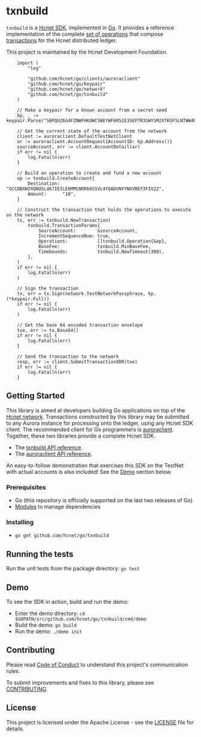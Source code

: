 # txnbuild

`txnbuild` is a [Hcnet SDK](https://developers.hcnet.org/docs/software-and-sdks/), implemented in [Go](https://golang.org/). It provides a reference implementation of the complete [set of operations](https://developers.hcnet.org/docs/start/list-of-operations/) that compose [transactions](https://developers.hcnet.org/docs/glossary/transactions/) for the Hcnet distributed ledger.

This project is maintained by the Hcnet Development Foundation.

```golang
    import (
        "log"
        
        "github.com/hcnet/go/clients/auroraclient"
        "github.com/hcnet/go/keypair"
        "github.com/hcnet/go/network"
        "github.com/hcnet/go/txnbuild"
    )
    
    // Make a keypair for a known account from a secret seed
    kp, _ := keypair.Parse("SBPQUZ6G4FZNWFHKUWC5BEYWF6R52E3SEP7R3GWYSM2XTKGF5LNTWW4R")
    
    // Get the current state of the account from the network
    client := auroraclient.DefaultTestNetClient
    ar := auroraclient.AccountRequest{AccountID: kp.Address()}
    sourceAccount, err := client.AccountDetail(ar)
    if err != nil {
        log.Fatalln(err)
    }
    
    // Build an operation to create and fund a new account
    op := txnbuild.CreateAccount{
        Destination: "GCCOBXW2XQNUSL467IEILE6MMCNRR66SSVL4YQADUNYYNUVREF3FIV2Z",
        Amount:      "10",
    }
    
    // Construct the transaction that holds the operations to execute on the network
    tx, err := txnbuild.NewTransaction(
        txnbuild.TransactionParams{
            SourceAccount:        &sourceAccount,
            IncrementSequenceNum: true,
            Operations:           []txnbuild.Operation{&op},
            BaseFee:              txnbuild.MinBaseFee,
            Timebounds:           txnbuild.NewTimeout(300),
        },
    )
    if err != nil {
        log.Fatalln(err)
    )
    
    // Sign the transaction
    tx, err = tx.Sign(network.TestNetworkPassphrase, kp.(*keypair.Full))
    if err != nil {
        log.Fatalln(err)
    )
    
    // Get the base 64 encoded transaction envelope
    txe, err := tx.Base64()
    if err != nil {
        log.Fatalln(err)
    }
    
    // Send the transaction to the network
    resp, err := client.SubmitTransactionXDR(txe)
    if err != nil {
        log.Fatalln(err)
    }
```

## Getting Started
This library is aimed at developers building Go applications on top of the [Hcnet network](https://www.hcnet.org/). Transactions constructed by this library may be submitted to any Aurora instance for processing onto the ledger, using any Hcnet SDK client. The recommended client for Go programmers is [auroraclient](https://github.com/hcnet/go/tree/master/clients/auroraclient). Together, these two libraries provide a complete Hcnet SDK.

* The [txnbuild API reference](https://godoc.org/github.com/hcnet/go/txnbuild).
* The [auroraclient API reference](https://godoc.org/github.com/hcnet/go/clients/auroraclient).

An easy-to-follow demonstration that exercises this SDK on the TestNet with actual accounts is also included! See the [Demo](#demo) section below.

### Prerequisites
* Go (this repository is officially supported on the last two releases of Go)
* [Modules](https://github.com/golang/go/wiki/Modules) to manage dependencies

### Installing
* `go get github.com/hcnet/go/txnbuild`

## Running the tests
Run the unit tests from the package directory: `go test`

## Demo
To see the SDK in action, build and run the demo:
* Enter the demo directory: `cd $GOPATH/src/github.com/hcnet/go/txnbuild/cmd/demo`
* Build the demo: `go build`
* Run the demo: `./demo init`


## Contributing
Please read [Code of Conduct](https://github.com/hcnet/.github/blob/master/CODE_OF_CONDUCT.md) to understand this project's communication rules.

To submit improvements and fixes to this library, please see [CONTRIBUTING](../CONTRIBUTING.md).

## License
This project is licensed under the Apache License - see the [LICENSE](../../LICENSE) file for details.
